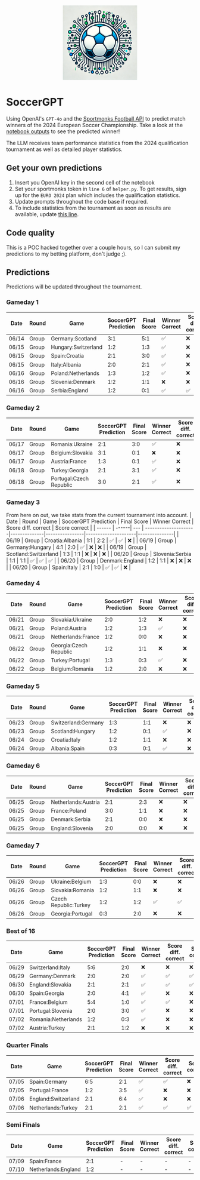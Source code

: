 <p align="center">
  <img src="https://raw.githubusercontent.com/chrisby/SoccerGPT/main/logo.webp" alt="drawing" width="200"/>
</p>

# SoccerGPT
Using OpenAI's `GPT-4o` and the [Sportmonks Football API](https://www.sportmonks.com/football-apis) to predict match winners of the 2024 European Soccer Championship. Take a look at the [notebook outputs](https://github.com/chrisby/SoccerGPT/blob/main/main.ipynb) to see the predicted winner! 

The LLM receives team performance statistics from the 2024 qualification tournament as well as detailed player statistics.

## Get your own predictions
1. Insert you OpenAI key in the second cell of the notebook
2. Set your sportmonks token in `line 6` of `helper.py`. To get results, sign up for the `EURO 2024` plan which includes the qualification statistics.
3. Update prompts throughout the code base if required.
4. To include statistics from the tournament as soon as results are available, update [this line](https://github.com/chrisby/SoccerGPT/blob/main/helper.py#L309).

## Code quality
This is a POC hacked together over a couple hours, so I can submit my predictions to my betting platform, don't judge ;).

## Predictions
Predictions will be updated throughout the tournament.
### Gameday 1
| Date  | Round  | Game | SoccerGPT Prediction | Final Score | Winner Correct | Score diff. correct | Score correct |
| ------ | ------| --- | ---------------------|--------------|----------------|---------------------|---------------|
| 06/14  | Group | Germany:Scotland  | 3:1  | 5:1            |       ✅︎       |        ❌           |       ❌       |
| 06/15  | Group | Hungary:Switzerland  | 1:2 | 1:3          |       ✅︎       |        ❌           |       ❌       |
| 06/15  | Group | Spain:Croatia  | 2:1 | 3:0                |       ✅︎       |        ❌           |       ❌       |
| 06/15  | Group | Italy:Albania  | 2:0 | 2:1                |       ✅︎       |        ❌           |       ❌       |
| 06/16  | Group | Poland:Netherlands  | 1:3 | 1:2           |       ✅︎       |        ❌           |       ❌       |
| 06/16  | Group | Slovenia:Denmark  | 1:2 | 1:1             |       ❌       |        ❌           |       ❌       |
| 06/16  | Group | Serbia:England  | 1:2 | 0:1               |       ✅︎       |        ✅︎           |       ❌       |
### Gameday 2
| Date  | Round  | Game | SoccerGPT Prediction | Final Score | Winner Correct | Score diff. correct | Score correct |
| ------ | ------| --- | ---------------------|--------------|----------------|---------------------|---------------|
| 06/17  | Group | Romania:Ukraine  | 2:1  | 3:0             |       ✅︎       |        ❌           |       ❌       |
| 06/17  | Group | Belgium:Slovakia  | 3:1 | 0:1             |       ❌       |       ❌            |       ❌       |
| 06/17  | Group | Austria:France  | 1:3 | 0:1               |       ✅︎       |        ❌           |       ❌       |
| 06/18  | Group | Turkey:Georgia  | 2:1 | 3:1               |       ✅︎       |        ❌           |       ❌       |
| 06/18  | Group | Portugal:Czech Republic  | 3:0 | 2:1      |       ✅︎       |        ❌           |       ❌       |
### Gameday 3
From here on out, we take stats from the current tournament into account.
| Date  | Round  | Game | SoccerGPT Prediction | Final Score | Winner Correct | Score diff. correct | Score correct |
| ------ | ------| --- | ---------------------|--------------|----------------|---------------------|---------------|
| 06/19  | Group | Croatia:Albania  | 1:1  | 2:2             |       ✅︎       |       ✅︎            |       ❌       |
| 06/19  | Group | Germany:Hungary  | 4:1 | 2:0              |       ✅︎       |       ❌            |       ❌       |
| 06/19  | Group | Scotland:Switzerland  | 1:3 | 1:1         |       ❌       |       ❌            |       ❌       |
| 06/20  | Group | Slovenia:Serbia  | 1:1 | 1:1              |       ✅︎       |       ✅︎            |       ✅︎       |
| 06/20  | Group | Denmark:England  | 1:2 | 1:1              |       ❌       |       ❌            |       ❌       |
| 06/20  | Group | Spain:Italy  | 2:1 | 1:0                  |       ✅︎       |       ✅︎            |       ❌       |
### Gameday 4
| Date  | Round  | Game | SoccerGPT Prediction | Final Score | Winner Correct | Score diff. correct | Score correct |
| ------ | ------| --- | ---------------------|--------------|----------------|---------------------|---------------|
| 06/21  | Group | Slovakia:Ukraine  | 2:0  | 1:2            |       ❌       |       ❌            |       ❌       |
| 06/21  | Group | Poland:Austria  | 1:2 | 1:3               |       ✅︎       |       ❌            |       ❌       |
| 06/21  | Group | Netherlands:France  | 1:2 | 0:0           |       ❌       |       ❌            |       ❌       |
| 06/22  | Group | Georgia:Czech Republic  | 1:2 | 1:1       |       ❌       |       ❌            |       ❌       |
| 06/22  | Group | Turkey:Portugal  | 1:3 | 0:3              |       ✅︎       |       ❌            |       ❌       |
| 06/22  | Group | Belgium:Romania  | 1:2 | 2:0              |       ❌       |       ❌            |       ❌       |
### Gameday 5
| Date  | Round  | Game | SoccerGPT Prediction | Final Score | Winner Correct | Score diff. correct | Score correct |
| ------ | ------| --- | ---------------------|--------------|----------------|---------------------|---------------|
| 06/23  | Group | Switzerland:Germany  | 1:3 | 1:1          |       ❌       |       ❌            |       ❌       |
| 06/23  | Group | Scotland:Hungary  | 1:2 | 0:1             |       ✅︎       |       ❌            |       ❌       |
| 06/24  | Group | Croatia:Italy  | 1:2 | 1:1                |       ❌       |       ❌            |       ❌       |
| 06/24  | Group | Albania:Spain  | 0:3 | 0:1                |       ✅︎       |       ❌            |       ❌       |
### Gameday 6
| Date  | Round  | Game | SoccerGPT Prediction | Final Score | Winner Correct | Score diff. correct | Score correct |
| ------ | ------| --- | ---------------------|--------------|----------------|---------------------|---------------|
| 06/25  | Group | Netherlands:Austria  | 2:1 | 2:3          |       ❌       |       ❌            |       ❌       |
| 06/25  | Group | France:Poland  | 3:0 | 1:1                |       ❌       |       ❌            |       ❌       |
| 06/25  | Group | Denmark:Serbia  | 2:1 | 0:0               |       ❌       |       ❌            |       ❌       |
| 06/25  | Group | England:Slovenia  | 2:0 | 0:0             |       ❌       |       ❌            |       ❌       |
### Gameday 7
| Date  | Round  | Game | SoccerGPT Prediction | Final Score | Winner Correct | Score diff. correct | Score correct |
| ------ | ------| --- | ---------------------|--------------|----------------|---------------------|---------------|
| 06/26  | Group | Ukraine:Belgium  | 1:3 | 0:0              |       ❌       |       ❌            |       ❌       |
| 06/26  | Group | Slovakia:Romania  | 1:2 | 1:1             |       ❌       |       ❌            |       ❌       |
| 06/26  | Group | Czech Republic:Turkey  | 1:2 | 1:2        |       ✅︎       |       ✅︎            |       ✅︎       |
| 06/26  | Group | Georgia:Portugal  | 0:3 | 2:0             |       ❌       |       ❌            |       ❌       |
### Best of 16
| Date  | Game | SoccerGPT Prediction | Final Score | Winner Correct | Score diff. correct | Score correct |
| ------ | ----| ---------------------- | ------------|----------------|---------------------|---------------|
| 06/29  |  Switzerland:Italy           | 5:6 | 2:0   |       ❌       |       ❌            |       ❌       |
| 06/29  |  Germany:Denmark           | 2:0 | 2:0     |       ✅︎       |       ✅︎            |       ✅︎       |
| 06/30  |  England:Slovakia           | 2:1 | 2:1    |       ✅︎       |       ✅︎            |       ✅︎       |
| 06/30  |  Spain:Georgia           | 2:0 | 4:1       |       ✅︎       |       ❌            |       ❌       |
| 07/01  |  France:Belgium           | 5:4 | 1:0      |       ✅︎       |       ✅︎            |       ❌       |
| 07/01  |  Portugal:Slovenia        | 2:0 |3:0       |       ✅︎       |       ❌            |       ❌       |
| 07/02  |  Romania:Netherlands      | 1:2 | 0:3      |       ✅︎       |       ❌            |       ❌       |
| 07/02  |  Austria:Turkey      | 2:1 | 1:2           |        ❌      |       ❌            |       ❌       |
### Quarter Finals
| Date  | Game | SoccerGPT Prediction | Final Score | Winner Correct | Score diff. correct | Score correct |
| ------ | ----| ---------------------- | ------------|----------------|---------------------|---------------|
| 07/05  |  Spain:Germany         | 6:5 | 2:1         |       ✅︎       |       ✅︎            |       ❌       |
| 07/05  |  Portugal:France         | 1:2 | 3:5       |       ✅︎       |       ❌            |       ❌       |
| 07/06  |  England:Switzerland         | 2:1 | 6:4   |       ✅︎       |       ❌            |       ❌       |
| 07/06  |  Netherlands:Turkey         | 2:1 | 2:1    |       ✅︎       |       ✅︎            |       ✅︎       |
### Semi Finals
| Date  | Game | SoccerGPT Prediction | Final Score | Winner Correct | Score diff. correct | Score correct |
| ------ | ----| ---------------------- | ------------|----------------|---------------------|---------------|
| 07/09  |  Spain:France         | 2:1 | -            |       -       |       -             |       -        |
| 07/10  |  Netherlands:England         | 1:2 | -            |       -       |       -             |       -        |
